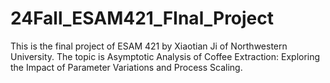 # 24Fall_ESAM421_FInal_Project
This is the final project of ESAM 421 by Xiaotian Ji of Northwestern University.
The topic is Asymptotic Analysis of Coffee Extraction: Exploring the Impact of Parameter Variations and Process Scaling.
